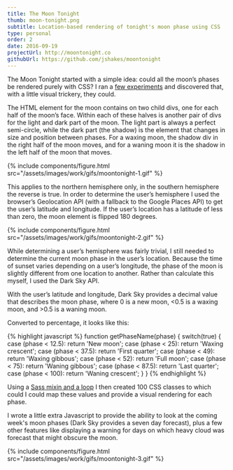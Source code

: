 ```yaml
---
title: The Moon Tonight
thumb: moon-tonight.png
subtitle: Location-based rendering of tonight's moon phase using CSS
type: personal
order: 2
date: 2016-09-19
projectUrl: http://moontonight.co
githubUrl: https://github.com/jshakes/moontonight
---
```

The Moon Tonight started with a simple idea: could all the moon’s phases be rendered purely with CSS? I ran a [few experiments](https://codepen.io/jshakes/pen/zrByoQ) and discovered that, with a little visual trickery, they could.

The HTML element for the moon contains on two child divs, one for each half of the moon’s face. Within each of these halves is another pair of divs for the light and dark part of the moon. The light part is always a perfect semi-circle, while the dark part (the shadow) is the element that changes in size and position between phases. For a waxing moon, the shadow div in the right half of the moon moves, and for a waning moon it is the shadow in the left half of the moon that moves.

{% include components/figure.html src="/assets/images/work/gifs/moontonight-1.gif" %}

This applies to the northern hemisphere only, in the southern hemisphere the reverse is true. In order to determine the user’s hemisphere I used the browser’s Geolocation API (with a fallback to the Google Places API) to get the user’s latitude and longitude. If the user’s location has a latitude of less than zero, the moon element is flipped 180 degrees.

{% include components/figure.html src="/assets/images/work/gifs/moontonight-2.gif" %}

While determining a user’s hemisphere was fairly trivial, I still needed to determine the current moon phase in the user’s location. Because the time of sunset varies depending on a user’s longitude, the phase of the moon is slightly different from one location to another. Rather than calculate this myself, I used the Dark Sky API.

With the user’s latitude and longitude, Dark Sky provides a decimal value that describes the moon phase, where 0 is a new moon, <0.5 is a waxing moon, and >0.5 is a waning moon.

Converted to percentage, it looks like this:

{% highlight javascript %}
function getPhaseName(phase) {
  switch(true) {
    case (phase < 12.5):
      return 'New moon';
    case (phase < 25):
      return 'Waxing crescent';
    case (phase < 37.5):
      return 'First quarter';
    case (phase < 49):
      return 'Waxing gibbous';
    case (phase < 52):
      return 'Full moon';
    case (phase < 75):
      return 'Waning gibbous';
    case (phase < 87.5):
      return 'Last quarter';
    case (phase < 100):
      return 'Waning crescent';
  }
}
{% endhighlight %}

Using a [Sass mixin and a loop](https://github.com/jshakes/moontonight/blob/master/_assets/scss/modules/_moon.scss) I then created 100 CSS classes to which could I could map these values and provide a visual rendering for each phase.

I wrote a little extra Javascript to provide the ability to look at the coming week's moon phases (Dark Sky provides a seven day forecast), plus a few other features like displaying a warning for days on which heavy cloud was forecast that might obscure the moon.

{% include components/figure.html src="/assets/images/work/gifs/moontonight-3.gif" %}
